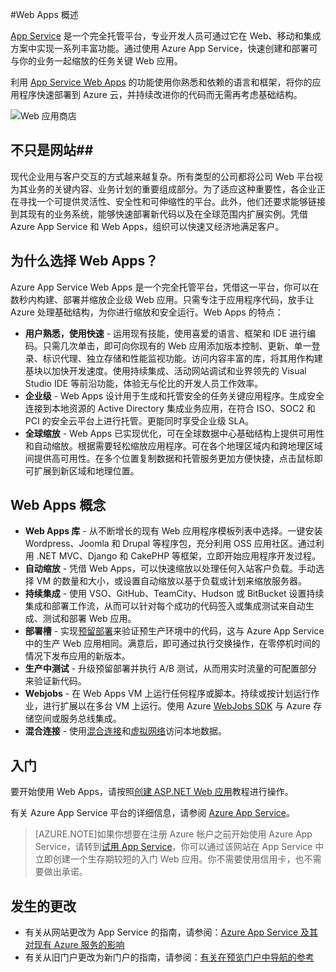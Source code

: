 <properties
	pageTitle="Web Apps 概述"
	description="了解有关 App Service Web Apps 的详细信息"
	services="app-service\web"
	documentationCenter=""
	authors="jaime-espinosa"
	manager="wpickett"
	editor="jimbe"/>

<tags
	ms.service="app-service-web"
	ms.date="03/24/2015"
	wacn.date=""/>


#Web Apps 概述

[App Service](/documentation/services/web-sites/) 是一个完全托管平台，专业开发人员可通过它在 Web、移动和集成方案中实现一系列丰富功能。通过使用 Azure App Service，快速创建和部署可与你的业务一起缩放的任务关键 Web 应用。

利用 [App Service Web Apps](/documentation/services/web-sites/) 的功能使用你熟悉和依赖的语言和框架，将你的应用程序快速部署到 Azure 云，并持续改进你的代码而无需再考虑基础结构。

![Web 应用商店](./media/app-service-web-overview/marketplace.png)

## 不只是网站##

现代企业用与客户交互的方式越来越复杂。所有类型的公司都将公司 Web 平台视为其业务的关键内容、业务计划的重要组成部分。为了适应这种重要性，各企业正在寻找一个可提供灵活性、安全性和可伸缩性的平台。此外，他们还要求能够链接到其现有的业务系统，能够快速部署新代码以及在全球范围内扩展实例。凭借 Azure App Service 和 Web Apps，组织可以快速又经济地满足客户。

## 为什么选择 Web Apps？ ##

Azure App Service Web Apps 是一个完全托管平台，凭借这一平台，你可以在数秒内构建、部署并缩放企业级 Web 应用。只需专注于应用程序代码，放手让 Azure 处理基础结构，为你进行缩放和安全运行。Web Apps 的特点：

- **用户熟悉，使用快速** - 运用现有技能，使用喜爱的语言、框架和 IDE 进行编码。只需几次单击，即可向你现有的 Web 应用添加版本控制、更新、单一登录、标识代理、独立存储和性能监视功能。访问内容丰富的库，将其用作构建基块以加快开发速度。使用持续集成、活动网站调试和业界领先的 Visual Studio IDE 等前沿功能，体验无与伦比的开发人员工作效率。
- **企业级** - Web Apps 设计用于生成和托管安全的任务关键应用程序。生成安全连接到本地资源的 Active Directory 集成业务应用，在符合 ISO、SOC2 和 PCI 的安全云平台上进行托管。更能同时享受企业级 SLA。
- **全球缩放** - Web Apps 已实现优化，可在全球数据中心基础结构上提供可用性和自动缩放。根据需要轻松缩放应用程序。可在各个地理区域内和跨地理区域间提供高可用性。在多个位置复制数据和托管服务更加方便快捷，点击鼠标即可扩展到新区域和地理位置。  

## Web Apps 概念 ##

- **Web Apps 库** - 从不断增长的现有 Web 应用程序模板列表中选择。一键安装 Wordpress、Joomla 和 Drupal 等程序包，充分利用 OSS 应用社区。通过利用 .NET MVC、Django 和 CakePHP 等框架，立即开始应用程序开发过程。
- **自动缩放** - 凭借 Web Apps，可以快速缩放以处理任何入站客户负载。手动选择 VM 的数量和大小，或设置自动缩放以基于负载或计划来缩放服务器。
- **持续集成** - 使用 VSO、GitHub、TeamCity、Hudson 或 BitBucket 设置持续集成和部署工作流，从而可以针对每个成功的代码签入或集成测试来自动生成、测试和部署 Web 应用。
- **部署槽** - 实现[预留部署][Slots]来验证预生产环境中的代码，这与 Azure App Service 中的生产 Web 应用相同。满意后，即可通过执行交换操作，在零停机时间的情况下发布应用的新版本。 
- **生产中测试** - 升级预留部署并执行 A/B 测试，从而用实时流量的可配置部分来验证新代码。 
- **Webjobs** - 在 Web Apps VM 上运行任何程序或脚本。持续或按计划运行作业，进行扩展以在多台 VM 上运行。使用 Azure [WebJobs SDK][Webjobs] 与 Azure 存储空间或服务总线集成。
- **混合连接** - 使用[混合连接](/documentation/articles/integration-hybrid-connection-overview)和[虚拟网络](/documentation/articles/web-sites-integrate-with-vnet)访问本地数据。

## 入门 ##
要开始使用 Web Apps，请按照[创建 ASP.NET Web 应用][create]教程进行操作。

有关 Azure App Service 平台的详细信息，请参阅 [Azure App Service][appservice]。

>[AZURE.NOTE]如果你想要在注册 Azure 帐户之前开始使用 Azure App Service，请转到[试用 App Service](https://tryappservice.azure.com/)，你可以通过该网站在 App Service 中立即创建一个生存期较短的入门 Web 应用。你不需要使用信用卡，也不需要做出承诺。

## 发生的更改
* 有关从网站更改为 App Service 的指南，请参阅：[Azure App Service 及其对现有 Azure 服务的影响](/documentation/services/web-sites/)
* 有关从旧门户更改为新门户的指南，请参阅：[有关在预览门户中导航的参考](https://manage.windowsazure.cn/)

[appservice]: /documentation/articles/app-service-value-prop-what-is
[create]: /documentation/articles/web-sites-dotnet-get-started
[Webjobs]: /documentation/articles/websites-dotnet-webjobs-sdk-get-started
[Slots]: /documentation/articles/web-sites-staged-publishing

 

<!---HONumber=67-->